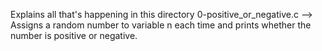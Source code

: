 Explains all that's happening in this directory
0-positive_or_negative.c
--> Assigns a random number to variable n each time and prints whether the number is positive or negative.
